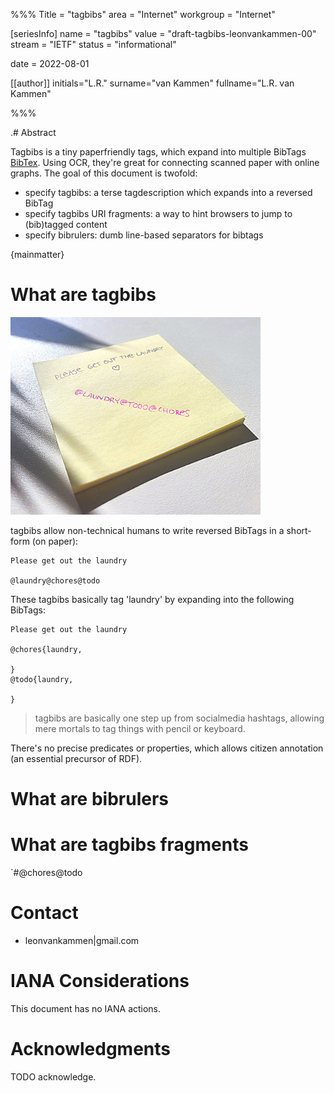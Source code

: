 %%%
Title = "tagbibs"
area = "Internet"
workgroup = "Internet"

[seriesInfo]
name = "tagbibs"
value = "draft-tagbibs-leonvankammen-00"
stream = "IETF"
status = "informational"

date = 2022-08-01 

[[author]]
initials="L.R."
surname="van Kammen"
fullname="L.R. van Kammen"

%%%

<!-- for annotated version see: https://raw.githubusercontent.com/ietf-tools/rfcxml-templates-and-schemas/main/draft-rfcxml-general-template-annotated-00.xml -->

.# Abstract

Tagbibs is a tiny paperfriendly tags, which expand into multiple BibTags [BibTex](https://en.wikipedia.org/wiki/BibTeX).
Using OCR, they're great for connecting scanned paper with online graphs.
The goal of this document is twofold:

* specify tagbibs: a terse tagdescription which expands into a reversed BibTag 
* specify tagbibs URI fragments: a way to hint browsers to jump to (bib)tagged content
* specify bibrulers: dumb line-based separators for bibtags

{mainmatter}

# What are tagbibs

<img src="postit.jpg" style="max-width:400px"/>

tagbibs allow non-technical humans to write reversed BibTags in a short-form (on paper):

```
Please get out the laundry 

@laundry@chores@todo
```

These tagbibs basically tag 'laundry' by expanding into the following BibTags:

```
Please get out the laundry 

@chores{laundry,
  
}
@todo{laundry,

}
```

> tagbibs are basically one step up from socialmedia hashtags, allowing mere mortals to tag things with pencil or keyboard. 

There's no precise predicates or properties, which allows citizen annotation (an essential precursor of RDF).

# What are bibrulers


# What are tagbibs fragments

`#@chores@todo

# Contact

* leonvankammen|gmail.com

# IANA Considerations

This document has no IANA actions.

# Acknowledgments

TODO acknowledge.
